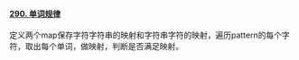 #### [290. 单词规律](https://leetcode.cn/problems/word-pattern/)

定义两个map保存字符字符串的映射和字符串字符的映射，遍历pattern的每个字符，取出每个单词，做映射，判断是否满足映射。